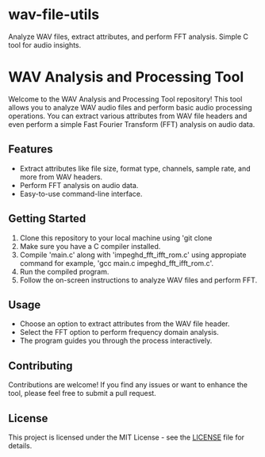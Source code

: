 # wav-file-utils
Analyze WAV files, extract attributes, and perform FFT analysis. Simple C tool for audio insights.

# WAV Analysis and Processing Tool

Welcome to the WAV Analysis and Processing Tool repository! This tool allows you to analyze WAV audio files and perform basic audio processing operations. You can extract various attributes from WAV file headers and even perform a simple Fast Fourier Transform (FFT) analysis on audio data.

## Features

- Extract attributes like file size, format type, channels, sample rate, and more from WAV headers.
- Perform FFT analysis on audio data.
- Easy-to-use command-line interface.

## Getting Started

1. Clone this repository to your local machine using 'git clone 
2. Make sure you have a C compiler installed.
3. Compile 'main.c' along with 'impeghd_fft_ifft_rom.c' using appropiate command for example, 'gcc main.c impeghd_fft_ifft_rom.c'.
4. Run the compiled program.
5. Follow the on-screen instructions to analyze WAV files and perform FFT.

## Usage

- Choose an option to extract attributes from the WAV file header.
- Select the FFT option to perform frequency domain analysis.
- The program guides you through the process interactively.

## Contributing

Contributions are welcome! If you find any issues or want to enhance the tool, please feel free to submit a pull request.

## License

This project is licensed under the MIT License - see the [LICENSE](LICENSE) file for details.



